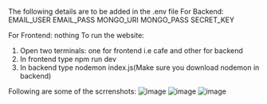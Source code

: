 The following details are to be added in the .env file 
For Backend:
EMAIL_USER
EMAIL_PASS
MONGO_URI
MONGO_PASS
SECRET_KEY

For Frontend:
nothing
To run the website:
1. Open two terminals:  one for frontend i.e cafe and other for backend
2. In frontend type npm run dev
3. In backend type nodemon index.js(Make sure you download nodemon in backend)

Following are some of the scrrenshots: 
![image](https://github.com/user-attachments/assets/3f828f6e-0da9-42c5-b07d-c7a24afa5122)
![image](https://github.com/user-attachments/assets/98165d14-cbe9-4072-91e9-d0dc73c024ff)
![image](https://github.com/user-attachments/assets/91ecc9f6-400a-432f-867b-500792597bd9)
